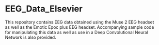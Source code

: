 # EEG_Data_Elsevier
This repository contains EEG data obtained using the Muse 2 EEG headset as well as the Emotic Epoc plus EEG headset. Accompanying sample code for manipulating this data as well as use in a Deep Convolutional Neural Network is also provided.
